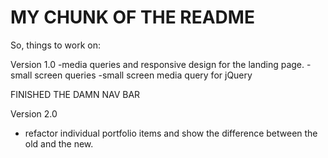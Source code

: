 # MY CHUNK OF THE README

So, things to work on:


Version 1.0
-media queries and responsive design for the landing page.
	-small screen queries
	-small screen media query for jQuery


FINISHED THE DAMN NAV BAR

Version 2.0
- refactor individual portfolio items and show the difference between the old and the new.

